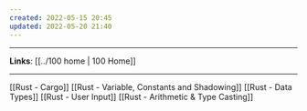 ```yaml
---
created: 2022-05-15 20:45
updated: 2022-05-20 21:40
---
```

---
**Links**: [[../100 home | 100 Home]]

---
[[Rust - Cargo]]
[[Rust - Variable, Constants and Shadowing]]
[[Rust - Data Types]]
[[Rust - User Input]]
[[Rust - Arithmetic & Type Casting]]